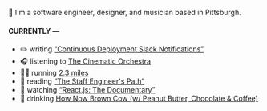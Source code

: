 👋 I'm a software engineer, designer, and musician based in Pittsburgh.

#### CURRENTLY —

* ✏️ writing [“Continuous Deployment Slack Notifications”](https://www.amoscato.com/journal/slack-deploy-notifications/)
* 🎧 listening to [The Cinematic Orchestra](https://www.last.fm/music/The+Cinematic+Orchestra/_/Flite+-+Original+Version)
* 🏃‍♂️ running [2.3 miles](https://www.strava.com/activities/8801872833)
* 📘 reading [“The Staff Engineer&#39;s Path”](https://www.goodreads.com/book/show/59694859-the-staff-engineer-s-path)
* 🍿 watching [“React.js: The Documentary”](https://youtu.be/8pDqJVdNa44)
* 🍺 drinking [How Now Brown Cow (w&#x2F; Peanut Butter, Chocolate &amp; Coffee)](https://untappd.com/user/namoscato/checkin/1264037359)
